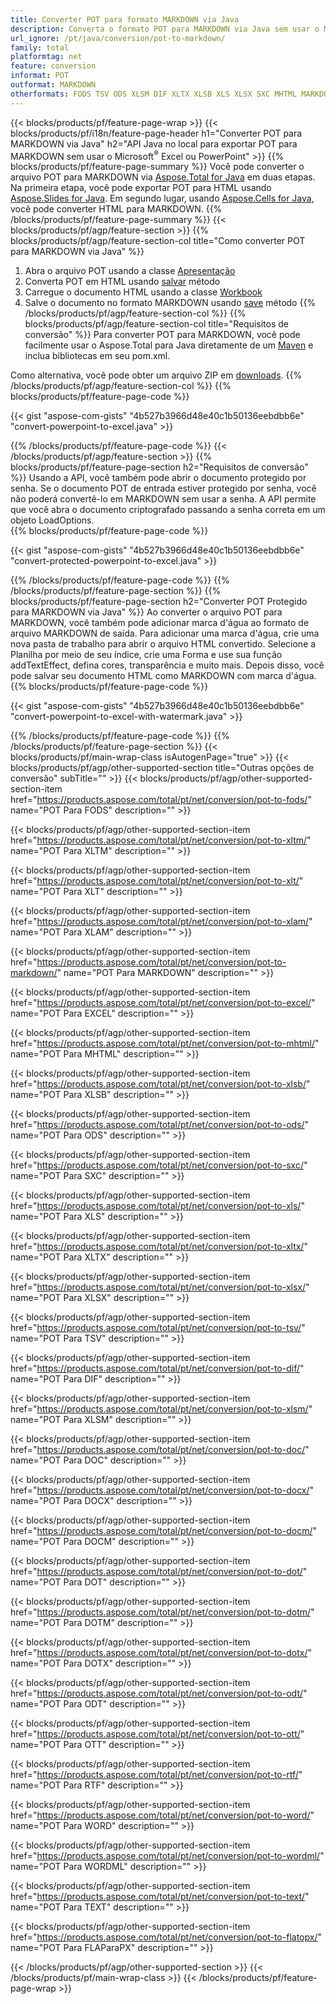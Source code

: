 ```yaml
---
title: Converter POT para formato MARKDOWN via Java
description: Converta o formato POT para MARKDOWN via Java sem usar o Microsoft Excel ou PowerPoint
url_ignore: /pt/java/conversion/pot-to-markdown/
family: total
platformtag: net
feature: conversion
informat: POT
outformat: MARKDOWN
otherformats: FODS TSV ODS XLSM DIF XLTX XLSB XLS XLSX SXC MHTML MARKDOWN EXCEL XLAM XLT XLTM DOC DOCX DOCM DOT DOTM DOTX ODT OTT RTF WORD WORDML TEXT FLATOPX
---
```

{{< blocks/products/pf/feature-page-wrap >}}
{{< blocks/products/pf/i18n/feature-page-header h1="Converter POT para MARKDOWN via Java" h2="API Java no local para exportar POT para MARKDOWN sem usar o Microsoft<sup>&reg;</sup> Excel ou PowerPoint" >}}
{{% blocks/products/pf/feature-page-summary %}}
Você pode converter o arquivo POT para MARKDOWN via [Aspose.Total for Java](https://products.aspose.com/total/java/) em duas etapas. Na primeira etapa, você pode exportar POT para HTML usando [Aspose.Slides for Java](https://products.aspose.com/slides/java/). Em segundo lugar, usando [Aspose.Cells for Java](https://products.aspose.com/cells/java/), você pode converter HTML para MARKDOWN.
{{% /blocks/products/pf/feature-page-summary  %}}
{{< blocks/products/pf/agp/feature-section >}}
{{% blocks/products/pf/agp/feature-section-col title="Como converter POT para MARKDOWN via Java" %}}
1. Abra o arquivo POT usando a classe [Apresentação](https://apireference.aspose.com/slides/java/com.aspose.slides/Presentation)
2. Converta POT em HTML usando [salvar](https://apireference.aspose.com/slides/java/com.aspose.slides/Presentation#save-java.lang.String-int-com.aspose.slides.ISaveOptions-) método
3. Carregue o documento HTML usando a classe [Workbook](https://apireference.aspose.com/cells/java/com.aspose.cells/Workbook)
4. Salve o documento no formato MARKDOWN usando [save](https://apireference.aspose.com/cells/java/com.aspose.cells/workbook#save(java.lang.String,%20com.aspose.cells.SaveOptions)) método
{{% /blocks/products/pf/agp/feature-section-col %}}
{{% blocks/products/pf/agp/feature-section-col title="Requisitos de conversão" %}}
Para converter POT para MARKDOWN, você pode facilmente usar o Aspose.Total para Java diretamente de um [Maven](https://repository.aspose.com/webapp/#/artifacts/browse/tree/General/repo/com/aspose/aspose-total) e inclua bibliotecas em seu pom.xml.

Como alternativa, você pode obter um arquivo ZIP em [downloads](https://downloads.aspose.com/total/java).
{{% /blocks/products/pf/agp/feature-section-col %}}
{{% blocks/products/pf/feature-page-code %}}

{{< gist "aspose-com-gists" "4b527b3966d48e40c1b50136eebdbb6e" "convert-powerpoint-to-excel.java" >}}


{{% /blocks/products/pf/feature-page-code %}}
{{< /blocks/products/pf/agp/feature-section >}}
{{% blocks/products/pf/feature-page-section  h2="Requisitos de conversão" %}}
Usando a API, você também pode abrir o documento protegido por senha. Se o documento POT de entrada estiver protegido por senha, você não poderá convertê-lo em MARKDOWN sem usar a senha. A API permite que você abra o documento criptografado passando a senha correta em um objeto LoadOptions.  
{{% blocks/products/pf/feature-page-code %}}

{{< gist "aspose-com-gists" "4b527b3966d48e40c1b50136eebdbb6e" "convert-protected-powerpoint-to-excel.java" >}}

{{% /blocks/products/pf/feature-page-code  %}}
{{% /blocks/products/pf/feature-page-section %}}
{{% blocks/products/pf/feature-page-section  h2="Converter POT Protegido para MARKDOWN via Java" %}}
Ao converter o arquivo POT para MARKDOWN, você também pode adicionar marca d'água ao formato de arquivo MARKDOWN de saída. Para adicionar uma marca d'água, crie uma nova pasta de trabalho para abrir o arquivo HTML convertido. Selecione a Planilha por meio de seu índice, crie uma Forma e use sua função addTextEffect, defina cores, transparência e muito mais. Depois disso, você pode salvar seu documento HTML como MARKDOWN com marca d'água. 
{{% blocks/products/pf/feature-page-code %}}

{{< gist "aspose-com-gists" "4b527b3966d48e40c1b50136eebdbb6e" "convert-powerpoint-to-excel-with-watermark.java" >}}

{{% /blocks/products/pf/feature-page-code  %}}
{{% /blocks/products/pf/feature-page-section %}}
{{< blocks/products/pf/main-wrap-class isAutogenPage="true" >}}
{{< blocks/products/pf/agp/other-supported-section title="Outras opções de conversão" subTitle="" >}}
{{< blocks/products/pf/agp/other-supported-section-item href="https://products.aspose.com/total/pt/net/conversion/pot-to-fods/" name="POT Para FODS" description="" >}}

{{< blocks/products/pf/agp/other-supported-section-item href="https://products.aspose.com/total/pt/net/conversion/pot-to-xltm/" name="POT Para XLTM" description="" >}}

{{< blocks/products/pf/agp/other-supported-section-item href="https://products.aspose.com/total/pt/net/conversion/pot-to-xlt/" name="POT Para XLT" description="" >}}

{{< blocks/products/pf/agp/other-supported-section-item href="https://products.aspose.com/total/pt/net/conversion/pot-to-xlam/" name="POT Para XLAM" description="" >}}

{{< blocks/products/pf/agp/other-supported-section-item href="https://products.aspose.com/total/pt/net/conversion/pot-to-markdown/" name="POT Para MARKDOWN" description="" >}}

{{< blocks/products/pf/agp/other-supported-section-item href="https://products.aspose.com/total/pt/net/conversion/pot-to-excel/" name="POT Para EXCEL" description="" >}}

{{< blocks/products/pf/agp/other-supported-section-item href="https://products.aspose.com/total/pt/net/conversion/pot-to-mhtml/" name="POT Para MHTML" description="" >}}

{{< blocks/products/pf/agp/other-supported-section-item href="https://products.aspose.com/total/pt/net/conversion/pot-to-xlsb/" name="POT Para XLSB" description="" >}}

{{< blocks/products/pf/agp/other-supported-section-item href="https://products.aspose.com/total/pt/net/conversion/pot-to-ods/" name="POT Para ODS" description="" >}}

{{< blocks/products/pf/agp/other-supported-section-item href="https://products.aspose.com/total/pt/net/conversion/pot-to-sxc/" name="POT Para SXC" description="" >}}

{{< blocks/products/pf/agp/other-supported-section-item href="https://products.aspose.com/total/pt/net/conversion/pot-to-xls/" name="POT Para XLS" description="" >}}

{{< blocks/products/pf/agp/other-supported-section-item href="https://products.aspose.com/total/pt/net/conversion/pot-to-xltx/" name="POT Para XLTX" description="" >}}

{{< blocks/products/pf/agp/other-supported-section-item href="https://products.aspose.com/total/pt/net/conversion/pot-to-xlsx/" name="POT Para XLSX" description="" >}}

{{< blocks/products/pf/agp/other-supported-section-item href="https://products.aspose.com/total/pt/net/conversion/pot-to-tsv/" name="POT Para TSV" description="" >}}

{{< blocks/products/pf/agp/other-supported-section-item href="https://products.aspose.com/total/pt/net/conversion/pot-to-dif/" name="POT Para DIF" description="" >}}

{{< blocks/products/pf/agp/other-supported-section-item href="https://products.aspose.com/total/pt/net/conversion/pot-to-xlsm/" name="POT Para XLSM" description="" >}}

{{< blocks/products/pf/agp/other-supported-section-item href="https://products.aspose.com/total/pt/net/conversion/pot-to-doc/" name="POT Para DOC" description="" >}}

{{< blocks/products/pf/agp/other-supported-section-item href="https://products.aspose.com/total/pt/net/conversion/pot-to-docx/" name="POT Para DOCX" description="" >}}

{{< blocks/products/pf/agp/other-supported-section-item href="https://products.aspose.com/total/pt/net/conversion/pot-to-docm/" name="POT Para DOCM" description="" >}}

{{< blocks/products/pf/agp/other-supported-section-item href="https://products.aspose.com/total/pt/net/conversion/pot-to-dot/" name="POT Para DOT" description="" >}}

{{< blocks/products/pf/agp/other-supported-section-item href="https://products.aspose.com/total/pt/net/conversion/pot-to-dotm/" name="POT Para DOTM" description="" >}}

{{< blocks/products/pf/agp/other-supported-section-item href="https://products.aspose.com/total/pt/net/conversion/pot-to-dotx/" name="POT Para DOTX" description="" >}}

{{< blocks/products/pf/agp/other-supported-section-item href="https://products.aspose.com/total/pt/net/conversion/pot-to-odt/" name="POT Para ODT" description="" >}}

{{< blocks/products/pf/agp/other-supported-section-item href="https://products.aspose.com/total/pt/net/conversion/pot-to-ott/" name="POT Para OTT" description="" >}}

{{< blocks/products/pf/agp/other-supported-section-item href="https://products.aspose.com/total/pt/net/conversion/pot-to-rtf/" name="POT Para RTF" description="" >}}

{{< blocks/products/pf/agp/other-supported-section-item href="https://products.aspose.com/total/pt/net/conversion/pot-to-word/" name="POT Para WORD" description="" >}}

{{< blocks/products/pf/agp/other-supported-section-item href="https://products.aspose.com/total/pt/net/conversion/pot-to-wordml/" name="POT Para WORDML" description="" >}}

{{< blocks/products/pf/agp/other-supported-section-item href="https://products.aspose.com/total/pt/net/conversion/pot-to-text/" name="POT Para TEXT" description="" >}}

{{< blocks/products/pf/agp/other-supported-section-item href="https://products.aspose.com/total/pt/net/conversion/pot-to-flatopx/" name="POT Para FLAParaPX" description="" >}}


{{< /blocks/products/pf/agp/other-supported-section >}}
{{< /blocks/products/pf/main-wrap-class >}}
{{< /blocks/products/pf/feature-page-wrap >}}